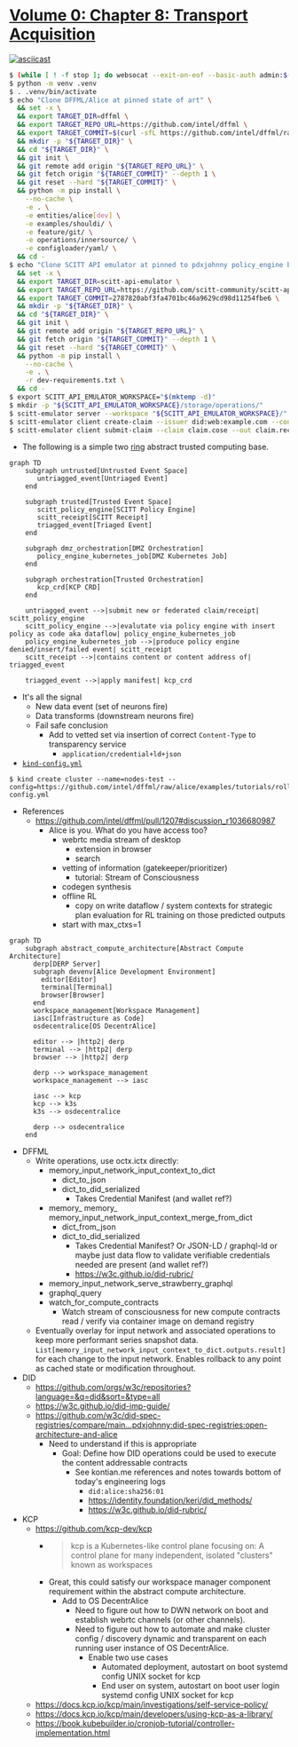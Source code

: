 # [Volume 0: Chapter 8: Transport Acquisition](https://github.com/intel/dffml/blob/main/docs/tutorials/rolling_alice/0000_architecting_alice/0008_transport_acquisition.md)

[![asciicast](https://asciinema.org/a/572766.svg)](https://asciinema.org/a/572766)

```bash
$ (while [ ! -f stop ]; do websocat --exit-on-eof --basic-auth admin:$(cat ../password) wss://vcs.activitypub.securitytxt.dffml.chadig.com/listen/websocket | tee -a untriagged_events; done) &
$ python -m venv .venv
$ . .venv/bin/activate
$ echo "Clone DFFML/Alice at pinned state of art" \
  && set -x \
  && export TARGET_DIR=dffml \
  && export TARGET_REPO_URL=https://github.com/intel/dffml \
  && export TARGET_COMMIT=$(curl -sfL https://github.com/intel/dffml/raw/alice/entities/alice/README.rst | grep 'ALICE_STATE_OF_ART=' | sed -e 's/.*=//') \
  && mkdir -p "${TARGET_DIR}" \
  && cd "${TARGET_DIR}" \
  && git init \
  && git remote add origin "${TARGET_REPO_URL}" \
  && git fetch origin "${TARGET_COMMIT}" --depth 1 \
  && git reset --hard "${TARGET_COMMIT}" \
  && python -m pip install \
    --no-cache \
    -e . \
    -e entities/alice[dev] \
    -e examples/shouldi/ \
    -e feature/git/ \
    -e operations/innersource/ \
    -e configloader/yaml/ \
  && cd -
$ echo "Clone SCITT API emulator at pinned to pdxjohnny policy_engine branch HEAD as of 2023-03-31 09:54-7:00" \
  && set -x \
  && export TARGET_DIR=scitt-api-emulator \
  && export TARGET_REPO_URL=https://github.com/scitt-community/scitt-api-emulator \
  && export TARGET_COMMIT=2787820abf3fa4701bc46a9629cd98d11254fbe6 \
  && mkdir -p "${TARGET_DIR}" \
  && cd "${TARGET_DIR}" \
  && git init \
  && git remote add origin "${TARGET_REPO_URL}" \
  && git fetch origin "${TARGET_COMMIT}" --depth 1 \
  && git reset --hard "${TARGET_COMMIT}" \
  && python -m pip install \
    --no-cache \
    -e . \
    -r dev-requirements.txt \
  && cd -
$ export SCITT_API_EMULATOR_WORKSPACE="$(mktemp -d)"
$ mkdir -p "${SCITT_API_EMULATOR_WORKSPACE}/storage/operations/"
$ scitt-emulator server --workspace "${SCITT_API_EMULATOR_WORKSPACE}/" --tree-alg CCF --use-lro
$ scitt-emulator client create-claim --issuer did:web:example.com --content-type application/json --payload '{"sun": "yellow"}' --out claim.cose
$ scitt-emulator client submit-claim --claim claim.cose --out claim.receipt.cbor
```

- The following is a simple two
  [ring](https://en.wikipedia.org/wiki/Protection_ring) abstract trusted
  computing base.

```mermaid
graph TD
    subgraph untrusted[Untrusted Event Space]
       untriagged_event[Untriaged Event]
    end

    subgraph trusted[Trusted Event Space]
       scitt_policy_engine[SCITT Policy Engine]
       scitt_receipt[SCITT Receipt]
       triagged_event[Triaged Event]
    end

    subgraph dmz_orchestration[DMZ Orchestration]
       policy_engine_kubernetes_job[DMZ Kubernetes Job]
    end

    subgraph orchestration[Trusted Orchestration]
       kcp_crd[KCP CRD]
    end

    untriagged_event -->|submit new or federated claim/receipt| scitt_policy_engine
    scitt_policy_engine -->|evalutate via policy engine with insert policy as code aka dataflow| policy_engine_kubernetes_job
    policy_engine_kubernetes_job -->|produce policy engine denied/insert/failed event| scitt_receipt
    scitt_receipt -->|contains content or content address of| triagged_event
    
    triagged_event -->|apply manifest| kcp_crd
```

- It's all the signal
  - New data event (set of neurons fire)
  - Data transforms (downstream neurons fire)
  - Fail safe conclusion
    - Add to vetted set via insertion of correct `Content-Type` to transparency service
      - `application/credential+ld+json`
- [`kind-config.yml`](https://github.com/intel/dffml/tree/alice/examples/tutorials/rolling_alice/transparency_service/kubernetes_dataflow_policy_engine)

```console
$ kind create cluster --name=nodes-test --config=https://github.com/intel/dffml/raw/alice/examples/tutorials/rolling_alice/transparency_service/kubernetes_dataflow_policy_engine/kind-config.yml
```

- References
  - https://github.com/intel/dffml/pull/1207#discussion_r1036680987
    - Alice is you. What do you have access too?
      - webrtc media stream of desktop
        - extension in browser
        - search
      - vetting of information (gatekeeper/prioritizer)
        - tutorial: Stream of Consciousness
      - codegen synthesis
      - offline RL
        - copy on write dataflow / system contexts for strategic plan evaluation for RL training on those predicted outputs
      - start with max_ctxs=1

```mermaid
graph TD
    subgraph abstract_compute_architecture[Abstract Compute Architecture]
      derp[DERP Server]
      subgraph devenv[Alice Development Environment]
        editor[Editor]
        terminal[Terminal]
        browser[Browser]
      end
      workspace_management[Workspace Management]
      iasc[Infrastructure as Code]
      osdecentralice[OS DecentrAlice]

      editor --> |http2| derp
      terminal --> |http2| derp
      browser --> |http2| derp

      derp --> workspace_management
      workspace_management --> iasc

      iasc --> kcp
      kcp --> k3s
      k3s --> osdecentralice

      derp --> osdecentralice
    end
```

- DFFML
  - Write operations, use octx.ictx directly:
    - memory_input_network_input_context_to_dict
      - dict_to_json
      - dict_to_did_serialized
        - Takes Credential Manifest (and wallet ref?)
    - memory_ memory_ memory_input_network_input_context_merge_from_dict
      - dict_from_json
      - dict_to_did_serialized
        - Takes Credential Manifest? Or JSON-LD / graphql-ld or maybe just data flow to validate verifiable credentials needed are present (and wallet ref?)
        - https://w3c.github.io/did-rubric/
    - memory_input_network_serve_strawberry_graphql
    - graphql_query
    - watch_for_compute_contracts
      - Watch stream of consciousness for new compute contracts read / verify via container image on demand registry
  - Eventually overlay for input network and associated operations to keep more performant series snapshot data. `List[memory_input_network_input_context_to_dict.outputs.result]` for each change to the input network. Enables rollback to any point as cached state or modification throughout.
- DID
  - https://github.com/orgs/w3c/repositories?language=&q=did&sort=&type=all
  - https://w3c.github.io/did-imp-guide/
  - https://github.com/w3c/did-spec-registries/compare/main...pdxjohnny:did-spec-registries:open-architecture-and-alice
    - Need to understand if this is appropriate
      - Goal: Define how DID operations could be used to execute the content addressable contracts
        - See kontian.me references and notes towards bottom of today's engineering logs
          - `did:alice:sha256:01`
          - https://identity.foundation/keri/did_methods/
          - https://w3c.github.io/did-rubric/
- KCP
  - https://github.com/kcp-dev/kcp
    - > kcp is a Kubernetes-like control plane focusing on: A control plane for many independent, isolated "clusters" known as workspaces
    - Great, this could satisfy our workspace manager component requirement
      within the abstract compute architecture.
      - Add to OS DecentrAlice
        - Need to figure out how to DWN network on boot and establish webrtc channels
          (or other channels).
        - Need to figure out how to automate and make cluster config / discovery dynamic
          and transparent on each running user instance of OS DecentrAlice.
          - Enable two use cases
            - Automated deployment, autostart on boot systemd config UNIX socket for kcp
            - End user on system, autostart on boot user login systemd config UNIX socket for kcp
  - https://docs.kcp.io/kcp/main/investigations/self-service-policy/
  - https://docs.kcp.io/kcp/main/developers/using-kcp-as-a-library/
  - https://book.kubebuilder.io/cronjob-tutorial/controller-implementation.html
